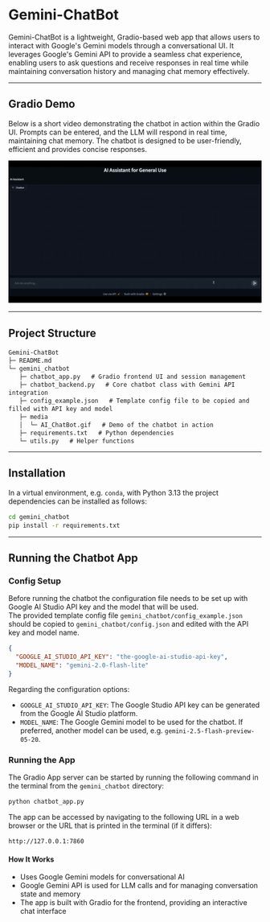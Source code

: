 # Gemini-ChatBot

Gemini-ChatBot is a lightweight, Gradio-based web app that allows users to interact with Google's Gemini models through a conversational UI. It leverages Google's Gemini API to provide a seamless chat experience, enabling users to ask questions and receive responses in real time while maintaining conversation history and managing chat memory effectively.

---

## Gradio Demo

Below is a short video demonstrating the chatbot in action within the Gradio UI. Prompts can be entered, and the LLM will respond in real time, maintaining chat memory. The chatbot is designed to be user-friendly, efficient and provides concise responses.

![Chatbot Demo](gemini_chatbot/media/AI_ChatBot.gif)

---

## Project Structure

```text
Gemini-ChatBot
├─ README.md
└─ gemini_chatbot
   ├─ chatbot_app.py   # Gradio frontend UI and session management
   ├─ chatbot_backend.py   # Core chatbot class with Gemini API integration
   ├─ config_example.json   # Template config file to be copied and filled with API key and model
   ├─ media
   │  └─ AI_ChatBot.gif   # Demo of the chatbot in action
   ├─ requirements.txt   # Python dependencies
   └─ utils.py   # Helper functions
```

---

## Installation
In a virtual environment, e.g. `conda`, with Python 3.13 the project dependencies can be installed as follows:
```bash
cd gemini_chatbot
pip install -r requirements.txt
```

---

## Running the Chatbot App

### Config Setup
Before running the chatbot the configuration file needs to be set up with Google AI Studio API key and the model that will be used.  
The provided template config file `gemini_chatbot/config_example.json` should be copied to `gemini_chatbot/config.json` and edited with the API key and model name.

```json
{
  "GOOGLE_AI_STUDIO_API_KEY": "the-google-ai-studio-api-key",
  "MODEL_NAME": "gemini-2.0-flash-lite"
}
```

Regarding the configuration options:
- `GOOGLE_AI_STUDIO_API_KEY`: The Google Studio API key can be generated from the Google AI Studio platform.
- `MODEL_NAME`: The Google Gemini model to be used for the chatbot. If preferred, another model can be used, e.g. `gemini-2.5-flash-preview-05-20`.

### Running the App
The Gradio App server can be started by running the following command in the terminal from the `gemini_chatbot` directory:
```bash
python chatbot_app.py
```
The app can be accessed by navigating to the following URL in a web browser or the URL that is printed in the terminal (if it differs):
```
http://127.0.0.1:7860
```

#### How It Works
- Uses Google Gemini models for conversational AI
- Google Gemini API is used for LLM calls and for managing conversation state and memory
- The app is built with Gradio for the frontend, providing an interactive chat interface